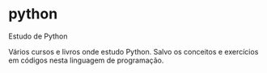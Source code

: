 # python
 Estudo de Python

Vários cursos e livros onde estudo Python. Salvo os conceitos e exercícios em códigos nesta linguagem de programação.